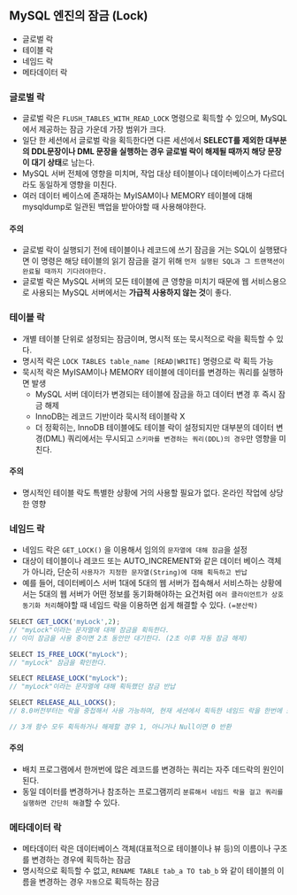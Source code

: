 ## MySQL 엔진의 잠금 (Lock)

- 글로벌 락
- 테이블 락
- 네임드 락
- 메타데이터 락

### 글로벌 락

- 글로벌 락은 `FLUSH_TABLES_WITH_READ_LOCK`  명령으로 획득할 수 있으며, MySQL에서 제공하는 잠금 가운데 가장 범위가 크다.
- 일단 한 세션에서 글로벌 락을 획득한다면 다른 세션에서 **SELECT를 제외한 대부분의 DDL문장이나 DML 문장을 실행하는 경우 글로벌 락이 해제될 때까지 해당 문장이 대기 상태**로 남는다.
- MySQL 서버 전체에 영향을 미치며, 작업 대상 테이블이나 데이터베이스가 다르더라도 동일하게 영향을 미친다.
- 여러 데이터 베이스에 존재하는 MyISAM이나 MEMORY 테이블에 대해 mysqldump로 일관된 백업을 받아야할 때 사용해야한다.

#### 주의

- 글로벌 락이 실행되기 전에 테이블이나 레코드에 쓰기 잠금을 거는 SQL이 실행됐다면 이 명령은 해당 테이블의 읽기 잠금을 걸기 위해 `먼저 실행된 SQL과 그 트랜잭션이 완료될 때까지 기다려야한다.`
- 글로벌 락은 MySQL 서버의 모든 테이블에 큰 영향을 미치기 때문에 웹 서비스용으로 사용되는 MySQL 서버에서는 **가급적 사용하지 않는 것**이 좋다.

### 테이블 락

- 개별 테이블 단위로 설정되는 잠금이며, 명시적 또는 묵시적으로 락을 획득할 수 있다.
- 명시적 락은 `LOCK TABLES table_name [READ|WRITE]` 명령으로 락 획득 가능
- 묵시적 락은 MyISAM이나 MEMORY 테이블에 데이터를 변경하는 쿼리를 실행하면 발생
    - MySQL 서버 데이터가 변경되는 테이블에 잠금을 하고 데이터 변경 후 즉시 잠금 해제
    - InnoDB는 레코드 기반이라 묵시적 테이블락 X
    - 더 정확히는, InnoDB 테이블에도 테이블 락이 설정되지만 대부분의 데이터 변경(DML) 쿼리에서는 무시되고 `스키마를 변경하는 쿼리(DDL)의 경우`만 영향을 미친다.

#### 주의

- 명시적인 테이블 락도 특별한 상황에 거의 사용할 필요가 없다. 온라인 작업에 상당한 영향

### 네임드 락

- 네임드 락은 `GET_LOCK()` 을 이용해서 임의의 `문자열에 대해 잠금`을 설정
- 대상이 테이블이나 레코드 또는 AUTO_INCREMENT와 같은 데이터 베이스 객체가 아니라, 단순히 `사용자가 지정한 문자열(String)에 대해 획득하고 반납`
- 예를 들어, 데이터베이스 서버 1대에 5대의 웹 서버가 접속해서 서비스하는 상황에서는 5대의 웹 서버가 어떤 정보를 동기화해야하는 요건처럼 `여러 클라이언트가 상호 동기화 처리`해야할 때 네임드 락을 이용하면 쉽게 해결할 수 있다. `(=분산락)`

```jsx
SELECT GET_LOCK('myLock',2);
// "myLock"이라는 문자열에 대해 잠금을 획득한다.
// 이미 잠금을 사용 중이면 2초 동안만 대기한다. (2초 이후 자동 잠금 해제)

SELECT IS_FREE_LOCK("myLock");
// "myLock" 잠금을 확인한다.

SELECT RELEASE_LOCK("myLock");
// "myLock"이라는 문자열에 대해 획득했던 잠금 반납

SELECT RELEASE_ALL_LOCKS();
// 8.0버전부터는 락을 중첩해서 사용 가능하며, 현재 세션에서 획득한 네임드 락을 한번에 모두 해제 가능

// 3개 함수 모두 획득하거나 해제할 경우 1, 아니거나 Null이면 0 반환
```

#### 주의

- 배치 프로그램에서 한꺼번에 많은 레코드를 변경하는 쿼리는 자주 데드락의 원인이 된다.
- 동일 데이터를 변경하거나 참조하는 프로그램끼리 `분류해서 네임드 락을 걸고 쿼리를 실행하면 간단히 해결`할 수 있다.

### 메타데이터 락

- 메타데이터 락은 데이터베이스 객체(대표적으로 테이블이나 뷰 등)의 이름이나 구조를 변경하는 경우에 획득하는 잠금
- 명시적으로 획득할 수 없고, `RENAME TABLE tab_a TO tab_b` 와 같이 테이블의 이름을 변경하는 경우 `자동`으로 획득하는 잠금
